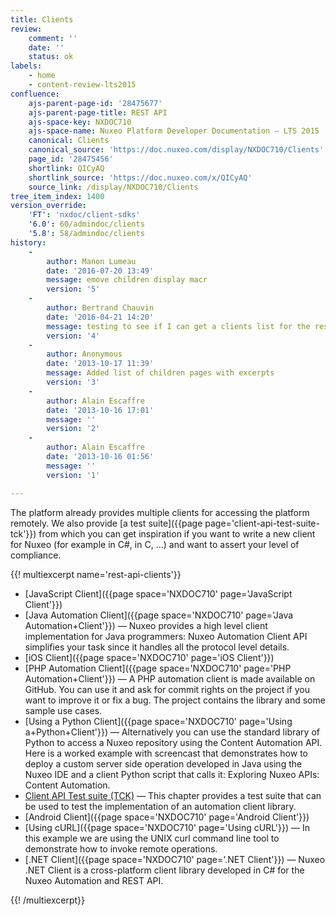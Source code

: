 ```yaml
---
title: Clients
review:
    comment: ''
    date: ''
    status: ok
labels:
    - home
    - content-review-lts2015
confluence:
    ajs-parent-page-id: '28475677'
    ajs-parent-page-title: REST API
    ajs-space-key: NXDOC710
    ajs-space-name: Nuxeo Platform Developer Documentation — LTS 2015
    canonical: Clients
    canonical_source: 'https://doc.nuxeo.com/display/NXDOC710/Clients'
    page_id: '28475456'
    shortlink: QICyAQ
    shortlink_source: 'https://doc.nuxeo.com/x/QICyAQ'
    source_link: /display/NXDOC710/Clients
tree_item_index: 1400
version_override:
    'FT': 'nxdoc/client-sdks'
    '6.0': 60/admindoc/clients
    '5.8': 58/admindoc/clients
history:
    -
        author: Manon Lumeau
        date: '2016-07-20 13:49'
        message: emove children display macr
        version: '5'
    -
        author: Bertrand Chauvin
        date: '2016-04-21 14:20'
        message: testing to see if I can get a clients list for the rest api training
        version: '4'
    -
        author: Anonymous
        date: '2013-10-17 11:39'
        message: Added list of children pages with excerpts
        version: '3'
    -
        author: Alain Escaffre
        date: '2013-10-16 17:01'
        message: ''
        version: '2'
    -
        author: Alain Escaffre
        date: '2013-10-16 01:56'
        message: ''
        version: '1'

---
```

The platform already provides multiple clients for accessing the platform remotely.&nbsp;We also provide [a test suite]({{page page='client-api-test-suite-tck'}}) from which you can get inspiration if you want to write a new client for Nuxeo (for example in C#, in C, ...) and want to assert your level of compliance.

{{! multiexcerpt name='rest-api-clients'}}

*   [JavaScript Client]({{page space='NXDOC710' page='JavaScript Client'}})
*   [Java Automation Client]({{page space='NXDOC710' page='Java Automation+Client'}})&nbsp;&mdash;&nbsp;<span class="smalltext">Nuxeo provides a high level client implementation for Java programmers: Nuxeo Automation Client API simplifies your task since it handles all the protocol level details.</span>
*   [iOS Client]({{page space='NXDOC710' page='iOS Client'}})
*   [PHP Automation Client]({{page space='NXDOC710' page='PHP Automation+Client'}})&nbsp;&mdash;&nbsp;<span class="smalltext">A PHP automation client is made available on GitHub. You can use it and ask for commit rights on the project if you want to improve it or fix a bug. The project contains the library and some sample use cases.</span>
*   [Using a Python Client]({{page space='NXDOC710' page='Using a+Python+Client'}})&nbsp;&mdash;&nbsp;<span class="smalltext">Alternatively you can use the standard library of Python to access a Nuxeo repository using the Content Automation API. Here is a worked example with screencast that demonstrates how to deploy a custom server side operation developed in Java using the Nuxeo IDE and a client Python script that calls it: Exploring Nuxeo APIs: Content Automation.</span>
*   [Client API Test suite (TCK)](/pages/viewpage.action?pageId=28475573)&nbsp;&mdash;&nbsp;<span class="smalltext">This chapter provides a test suite that can be used to test the implementation of an automation client library.</span>
*   [Android Client]({{page space='NXDOC710' page='Android Client'}})
*   [Using cURL]({{page space='NXDOC710' page='Using cURL'}})&nbsp;&mdash;&nbsp;<span class="smalltext">In this example we are using the UNIX curl command line tool to demonstrate how to invoke remote operations.</span>
*   [.NET Client]({{page space='NXDOC710' page='.NET Client'}})&nbsp;&mdash;&nbsp;<span class="smalltext">Nuxeo .NET Client is a cross-platform client library developed in C# for the Nuxeo Automation and REST API.</span>

{{! /multiexcerpt}}

&nbsp;

&nbsp;
